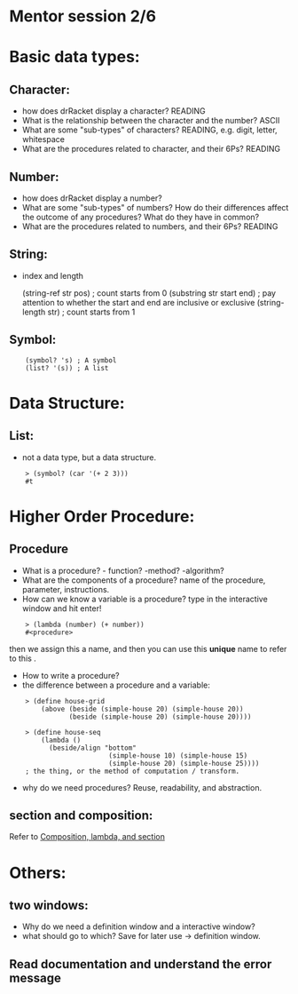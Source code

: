 # Mentor session 2/6

# Basic data types:

## Character:

- how does drRacket display a character? READING
- What is the relationship between the character and the number? ASCII
- What are some "sub-types" of characters? READING, e.g. digit, letter, whitespace
- What are the procedures related to character, and their 6Ps? READING

## Number:

- how does drRacket display a number?
- What are some "sub-types" of numbers? How do their differences affect the outcome of any procedures? What do they have in common?
- What are the procedures related to numbers, and their 6Ps? READING

## String:

- index and length

    (string-ref str pos) ; count starts from 0
    (substring str start end) ; pay attention to whether the start and end are inclusive or exclusive
    (string-length str) ; count starts from 1

## Symbol:
```racket
    (symbol? 's) ; A symbol
    (list? '(s)) ; A list
```
# Data Structure:

## List:

- not a data type, but a data structure.
```
    > (symbol? (car '(+ 2 3)))
    #t
```

# Higher Order Procedure:

## Procedure

- What is a procedure? - function? -method? -algorithm?
- What are the components of a procedure? name of the procedure, parameter, instructions.
- How can we know a variable is a procedure? type in the interactive window and hit enter!
```racket
    > (lambda (number) (+ number))
    #<procedure>
```
then we assign this <procedure> a name, and then you can use this **unique** name to refer to this <procedure>. 

- How to write a procedure?
- the difference between a procedure and a variable:
```racket
    > (define house-grid
        (above (beside (simple-house 20) (simple-house 20))
               (beside (simple-house 20) (simple-house 20))))
    
    > (define house-seq
        (lambda ()
          (beside/align "bottom"
                         (simple-house 10) (simple-house 15)
                         (simple-house 20) (simple-house 25))))
    ; the thing, or the method of computation / transform.
```
- why do we need procedures? Reuse,  readability, and abstraction.

## section and composition:

Refer to [Composition, lambda, and section](composition_lambda_and_section.md)

# Others:

## two windows:

- Why do we need a definition window and a interactive window?
- what should go to which? Save for later use → definition window.

## Read documentation and understand the error message
